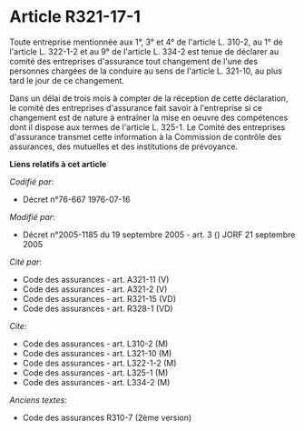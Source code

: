 # Article R321-17-1

Toute entreprise mentionnée aux 1°, 3° et 4° de l'article L. 310-2, au 1° de l'article L. 322-1-2 et au 9° de l'article L.
334-2 est tenue de déclarer au comité des entreprises d'assurance tout changement de l'une des personnes chargées de la
conduire au sens de l'article L. 321-10, au plus tard le jour de ce changement.

Dans un délai de trois mois à compter de la réception de cette déclaration, le comité des entreprises d'assurance fait savoir
à l'entreprise si ce changement est de nature à entraîner la mise en oeuvre des compétences dont il dispose aux termes de
l'article L. 325-1. Le Comité des entreprises d'assurance transmet cette information à la Commission de contrôle des
assurances, des mutuelles et des institutions de prévoyance.

**Liens relatifs à cet article**

_Codifié par_:

  - Décret n°76-667 1976-07-16

_Modifié par_:

  - Décret n°2005-1185 du 19 septembre 2005 - art. 3 () JORF 21 septembre 2005

_Cité par_:

  - Code des assurances - art. A321-11 (V)
  - Code des assurances - art. A321-2 (V)
  - Code des assurances - art. R321-15 (VD)
  - Code des assurances - art. R328-1 (VD)

_Cite_:

  - Code des assurances - art. L310-2 (M)
  - Code des assurances - art. L321-10 (M)
  - Code des assurances - art. L322-1-2 (M)
  - Code des assurances - art. L325-1 (M)
  - Code des assurances - art. L334-2 (M)

_Anciens textes_:

  - Code des assurances R310-7 (2ème version)
